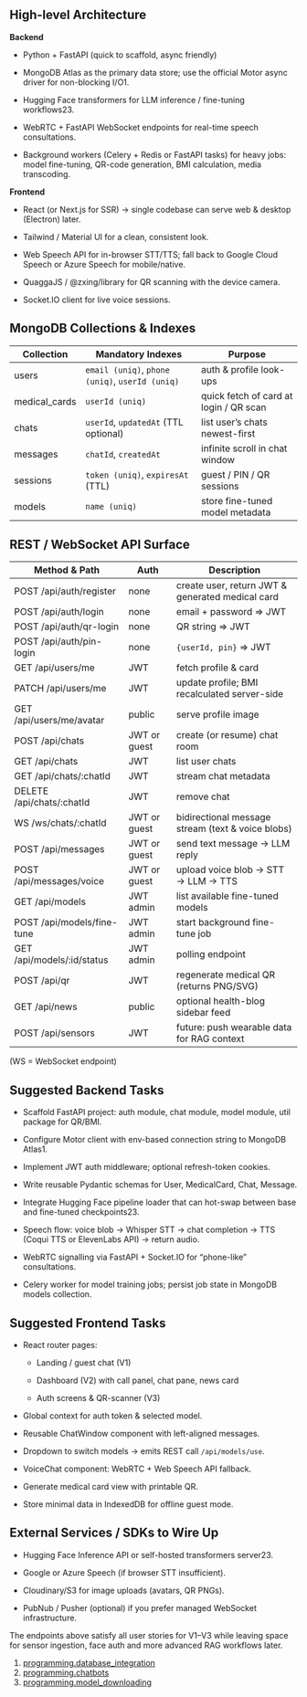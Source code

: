 ## High-level Architecture

**Backend**

- Python + FastAPI (quick to scaffold, async friendly)
    
- MongoDB Atlas as the primary data store; use the official Motor async driver for non-blocking I/O1.
    
- Hugging Face transformers for LLM inference / fine-tuning workflows23.
    
- WebRTC + FastAPI WebSocket endpoints for real-time speech consultations.
    
- Background workers (Celery + Redis or FastAPI tasks) for heavy jobs: model fine-tuning, QR-code generation, BMI calculation, media transcoding.
    

**Frontend**

- React (or Next.js for SSR) → single codebase can serve web & desktop (Electron) later.
    
- Tailwind / Material UI for a clean, consistent look.
    
- Web Speech API for in-browser STT/TTS; fall back to Google Cloud Speech or Azure Speech for mobile/native.
    
- QuaggaJS / @zxing/library for QR scanning with the device camera.
    
- Socket.IO client for live voice sessions.
    

## MongoDB Collections & Indexes

|Collection|Mandatory Indexes|Purpose|
|---|---|---|
|users|`email (uniq)`, `phone (uniq)`, `userId (uniq)`|auth & profile look-ups|
|medical_cards|`userId (uniq)`|quick fetch of card at login / QR scan|
|chats|`userId`, `updatedAt` (TTL optional)|list user’s chats newest-first|
|messages|`chatId`, `createdAt`|infinite scroll in chat window|
|sessions|`token (uniq)`, `expiresAt` (TTL)|guest / PIN / QR sessions|
|models|`name (uniq)`|store fine-tuned model metadata|

## REST / WebSocket API Surface

|Method & Path|Auth|Description|
|---|---|---|
|POST /api/auth/register|none|create user, return JWT & generated medical card|
|POST /api/auth/login|none|email + password ⇒ JWT|
|POST /api/auth/qr-login|none|QR string ⇒ JWT|
|POST /api/auth/pin-login|none|`{userId, pin}` ⇒ JWT|
|GET /api/users/me|JWT|fetch profile & card|
|PATCH /api/users/me|JWT|update profile; BMI recalculated server-side|
|GET /api/users/me/avatar|public|serve profile image|
|POST /api/chats|JWT or guest|create (or resume) chat room|
|GET /api/chats|JWT|list user chats|
|GET /api/chats/:chatId|JWT|stream chat metadata|
|DELETE /api/chats/:chatId|JWT|remove chat|
|WS /ws/chats/:chatId|JWT or guest|bidirectional message stream (text & voice blobs)|
|POST /api/messages|JWT or guest|send text message → LLM reply|
|POST /api/messages/voice|JWT or guest|upload voice blob → STT → LLM → TTS|
|GET /api/models|JWT admin|list available fine-tuned models|
|POST /api/models/fine-tune|JWT admin|start background fine-tune job|
|GET /api/models/:id/status|JWT admin|polling endpoint|
|POST /api/qr|JWT|regenerate medical QR (returns PNG/SVG)|
|GET /api/news|public|optional health-blog sidebar feed|
|POST /api/sensors|JWT|future: push wearable data for RAG context|

(WS = WebSocket endpoint)

## Suggested Backend Tasks

- Scaffold FastAPI project: auth module, chat module, model module, util package for QR/BMI.
    
- Configure Motor client with env-based connection string to MongoDB Atlas1.
    
- Implement JWT auth middleware; optional refresh-token cookies.
    
- Write reusable Pydantic schemas for User, MedicalCard, Chat, Message.
    
- Integrate Hugging Face pipeline loader that can hot-swap between base and fine-tuned checkpoints23.
    
- Speech flow: voice blob → Whisper STT → chat completion → TTS (Coqui TTS or ElevenLabs API) → return audio.
    
- WebRTC signalling via FastAPI + Socket.IO for “phone-like” consultations.
    
- Celery worker for model training jobs; persist job state in MongoDB models collection.
    

## Suggested Frontend Tasks

- React router pages:
    
    - Landing / guest chat (V1)
        
    - Dashboard (V2) with call panel, chat pane, news card
        
    - Auth screens & QR-scanner (V3)
        
- Global context for auth token & selected model.
    
- Reusable ChatWindow component with left-aligned messages.
    
- Dropdown to switch models → emits REST call `/api/models/use`.
    
- VoiceChat component: WebRTC + Web Speech API fallback.
    
- Generate medical card view with printable QR.
    
- Store minimal data in IndexedDB for offline guest mode.
    

## External Services / SDKs to Wire Up

- Hugging Face Inference API or self-hosted transformers server23.
    
- Google or Azure Speech (if browser STT insufficient).
    
- Cloudinary/S3 for image uploads (avatars, QR PNGs).
    
- PubNub / Pusher (optional) if you prefer managed WebSocket infrastructure.
    

The endpoints above satisfy all user stories for V1–V3 while leaving space for sensor ingestion, face auth and more advanced RAG workflows later.

1. [programming.database_integration](https://www.perplexity.ai/search/programming.database_integration)
2. [programming.chatbots](https://www.perplexity.ai/search/programming.chatbots)
3. [programming.model_downloading](https://www.perplexity.ai/search/programming.model_downloading)